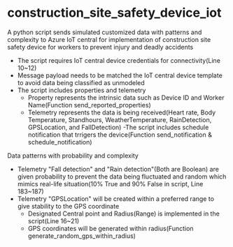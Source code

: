 # construction_site_safety_device_iot
A python script sends simulated customized data with patterns and complexity to Azure IoT central for implementation of construction site safety device for workers to prevent injury and deadly accidents
  - The script requires IoT central device credentials for connectivity(Line 10~12)
  - Message payload needs to be matched the IoT central device template to avoid data being classified as unmodeled
  - The script includes properties and telemetry
      - Property represents the intrinsic data such as Device ID and Worker Name(Function send_reported_properties)
      - Telemetry represents the data is being received(Heart rate, Body Temperature, Standhours, WeatherTemperature, RainDetection, GPSLocation, and FallDetection)
  -The script includes schedule notification that trrigers the device(Function send_notification & schedule_notification)


Data patterns with probability and complexity
  - Telemetry "Fall detection" and "Rain detection"(Both are Boolean) are given probability to prevent the data being fluctuated and random which mimics real-life situation(10% True and 90% False in script, Line 183~187)
  - Telemetry "GPSLocation" will be created within a preferred range to give stability to the GPS coordinate
      - Designated Central point and Radius(Range) is implemented in the script(Line 16~21)
      - GPS coordinates will be generated within radius(Function generate_random_gps_within_radius)
